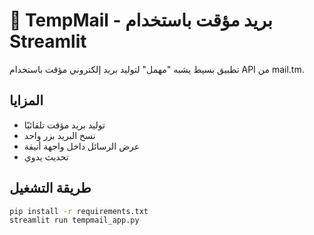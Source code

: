 # 📧 TempMail - بريد مؤقت باستخدام Streamlit

تطبيق بسيط يشبه "مهمل" لتوليد بريد إلكتروني مؤقت باستخدام API من mail.tm.

## المزايا
- توليد بريد مؤقت تلقائيًا
- نسخ البريد بزر واحد
- عرض الرسائل داخل واجهة أنيقة
- تحديث يدوي

## طريقة التشغيل

```bash
pip install -r requirements.txt
streamlit run tempmail_app.py
```
